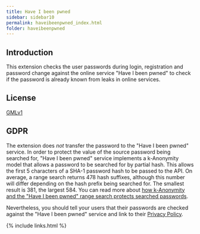 ```yaml
---
title: Have I been pwned
sidebar: sidebar10
permalink: haveibeenpwned_index.html
folder: haveibeenpwned
---
```


## Introduction

This extension checks the user passwords during login, registration and password change against the online service "Have I been pwned" to check if the password is already known from leaks in online services.

## License
[GMLv1](license.html)

## GDPR

The extension does _not_ transfer the password to the "Have I been pwned" service. In order to protect the value of the source password being searched for, "Have I been pwned" service implements a k-Anonymity model that allows a password to be searched for by partial hash. This allows the first 5 characters of a SHA-1 password hash to be passed to the API. On average, a range search returns 478 hash suffixes, although this number will differ depending on the hash prefix being searched for. The smallest result is 381, the largest 584. You can read more about [how k-Anonymity and the "Have I been pwned"  range search protects searched passwords](https://www.troyhunt.com/ive-just-launched-pwned-passwords-version-2).

Nevertheless, you should tell your users that their passwords are checked against the "Have I been pwned" service and link to their [Privacy Policy](https://haveibeenpwned.com/Privacy).

{% include links.html %}
